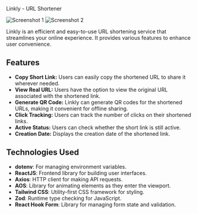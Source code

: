 Linkly - URL Shortener

![Screenshot 1](https://github.com/CocoShesh/Url_Shortener/blob/main/assets/110368170/8ee6ab4e-9a75-46a1-a222-5684f3b3da98.png)
![Screenshot 2](https://github.com/CocoShesh/Url_Shortener/blob/main/assets/110368170/a448842f-5812-4890-a3e9-a923558e5c5a.png)

Linkly is an efficient and easy-to-use URL shortening service that streamlines your online experience. It provides various features to enhance user convenience.

## Features

- **Copy Short Link:** Users can easily copy the shortened URL to share it wherever needed.
- **View Real URL:** Users have the option to view the original URL associated with the shortened link.
- **Generate QR Code:** Linkly can generate QR codes for the shortened URLs, making it convenient for offline sharing.
- **Click Tracking:** Users can track the number of clicks on their shortened links.
- **Active Status:** Users can check whether the short link is still active.
- **Creation Date:** Displays the creation date of the shortened link.

## Technologies Used

- **dotenv**: For managing environment variables.
- **ReactJS**: Frontend library for building user interfaces.
- **Axios**: HTTP client for making API requests.
- **AOS**: Library for animating elements as they enter the viewport.
- **Tailwind CSS**: Utility-first CSS framework for styling.
- **Zod**: Runtime type checking for JavaScript.
- **React Hook Form**: Library for managing form state and validation.
